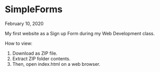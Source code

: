 # SimpleForms

February 10, 2020


My first website as a Sign up Form during my Web Development class.

How to view:
1. Download as ZIP file.
2. Extract ZIP folder contents.
3. Then, open index.html on a web browser.

